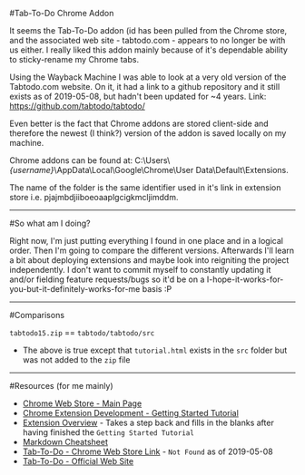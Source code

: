 #Tab-To-Do Chrome Addon

It seems the Tab-To-Do addon (id[](https://chrome.google.com/webstore/detail/pjajmbdjiiboeoaaplgcigkmcljimddm) has been pulled from the Chrome store, and the associated web site - tabtodo.com - appears to no longer be with us either. I really liked this addon mainly because of it's dependable ability to sticky-rename my Chrome tabs. 

Using the Wayback Machine I was able to look at a very old version of the Tabtodo.com website. On it, it had a link to a github repository and it still exists as of 2019-05-08, but hadn't been updated for \~4 years. Link: https://github.com/tabtodo/tabtodo/

Even better is the fact that Chrome addons are stored client-side and therefore the newest (I think?) version of the addon is saved locally on my machine.

Chrome addons can be found at: C:\Users\\_*\{username}*_\AppData\Local\Google\Chrome\User Data\Default\Extensions\.

The name of the folder is the same identifier used in it's link in extension store i.e. pjajmbdjiiboeoaaplgcigkmcljimddm.

--------------------

#So what am I doing?

Right now, I'm just putting everything I found in one place and in a logical order. Then I'm going to compare the different versions. Afterwards I'll learn a bit about deploying extensions and maybe look into reigniting the project independently. I don't want to commit myself to constantly updating it and/or fielding feature requests/bugs so it'd be on a I-hope-it-works-for-you-but-it-definitely-works-for-me basis :P

--------------------

#Comparisons

`tabtodo15.zip` == `tabtodo/tabtodo/src`
* The above is true except that `tutorial.html` exists in the  `src` folder but was not added to the `zip` file

--------------------

#Resources (for me mainly)
* [Chrome Web Store - Main Page](https://chrome.google.com/webstore/category/extensions)
* [Chrome Extension Development - Getting Started Tutorial](https://developer.chrome.com/extensions/getstarted)
* [Extension Overview](https://developer.chrome.com/extensions/overview) - Takes a step back and fills in the blanks after having finished the `Getting Started Tutorial`
* [Markdown Cheatsheet](https://guides.github.com/pdfs/markdown-cheatsheet-online.pdf)
* [Tab-To-Do - Chrome Web Store Link](https://chrome.google.com/webstore/detail/tab-to-do/pjajmbdjiiboeoaaplgcigkmcljimddm) - `Not Found` as of 2019-05-08
* [Tab-To-Do - Official Web Site]()